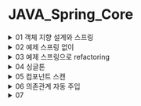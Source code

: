 # JAVA_Spring_Core

<details>
<summary>01 객체 지향 설계와 스프링 </summary>
<div markdown="1">

## 자바 진영의 추운 겨울과 스프링의 탄생

### EJB 
Enterprise Java Beans 자바 진영의 겨울 ..EJB를 주요 기술로써 개발할 때 여러가지 힘든 점이 많았다고 함

### Spring
EJB 컨테이너를 대체하며 현재의 표준 기술로 자리잡음

### Hibernate
EJB 엔티티빈 기술을 대체 하며 JPA 새로운 표준 정의
 

## 스프링이란??

### 스프링 프레임워크
핵심기술 : 스프링 DI 컨테이너, AOP, 이벤트 등등..

웹 기술 : 스프링 MVC, 스프링 WebFlux

데이터 접근 기술 : 트랜잭션, JDBC, ORM 지원, XML 지원

### 스프링 부트

스프링을 편리하게 사용할 수 있도록 지원, 최근에는 기본으로 사용

Tomcat 같은 웹 서버 내장, 별도의 웹 서버 설치하지 않아도 됨 

### 스프링의 핵심
스프링은 자바 언어 기반의 프레임워크, 자바 언어의 가장 큰 특징은 객체 지향 언어라는 점
스프링은 객체 지향 언어가 가진 강력한 특징을 살려내는 프레임 워크

## 좋은 객체지향 프로그래밍이란?

### 객체 지향 특징

- 추상화

추상화는 실제 세상을 객체화하는게 아니라 필요한 정보만을 중심으로 간소화 하는 것을 의미 
즉 객체들의 공통적인 속성과 기능을 중심으로 클래스를 만드는 것이 추상화의 예

- 캡슐화

추상화를 통해 객체를 정의 했다면, 객체에 필요한 데이터나 기능을 책임이 있는 객체에 그룹화 시켜주는 것을
캡슐화라고 한다. 응집성과 관련 

- 상속 

상위 클래스의 기능을 하위 클래스가 사용할 수 있는 개념. 중복되는 코드의 재사용성을 위한 개념

- 다형성

객체지향은 객체간 관계를 디자인하는 프로그래밍인데 다형성은 객체간 관계를 유연하게 해주는 특징을 말함
역할과 구현의 분리로 클라이언트는 구현 대상의 내부 구조를 몰라도 되며 내부 구조가 변경되어도 영향을 받지 않으며
대상의 역할(인터페이스)만 알면 된다는 점이 중요하다.

다형성의 본질은 인터페이스를 구현한 객체 인스턴스를 실행 시점에서 유연하게 변경할 수 있다는 점
'클라이언트를 변경하지 않고,' 서버의 구현 기능을 유연하게 변경할 수 있다.

### 스프링과 객체 지향

- 다형성이 가장 중요하다!

- 스프링은 다형성을 극대화해서 이용할 수 있게 도와준다.

- 스프링에서 이야기하는 제어의 역전(IOC), 의존관계 주입(DI)은 다형성을 활용해서 역할과 구현을 편리하게 다룰 수 있도록 지원한다.

- 스프링을 사용하면 마치 레고 블럭 조립하듯이 구현을 편리하게 변경할 수 있다.


## 좋은 객체지향 설계의 5가지 원칙(SOLID)

### SRP : 단일 책임 원칙 (single responsibility principle)
한 클래스는 하나의 책임만 가져야 한다. 하나의 책임이라는 것은 모호하지만
중요한 기준은 변경이다. 변경이 있을 때 파급 효과가 적으면 단일 책임 원칙을 잘 따른 것 

### OCP : 개방 폐쇄 원칙 (Open-Closed principle)
소프트웨어 요소는 확장에는 열려 있으나 변경에는 닫혀 있어야 한다.
다형성으로 구현체를 새로운 것으로 갈아끼는 것이 그 예. but 클라이언트 코드에서 구현 객체를 변경해야 한다면 이는 OCP 원칙을
잘 지키지 못한 예

```java
MemberRepository m = new MemoryMemberRepository(); //기존코드
MemberRepository m = new JdbcMemberReopsitory(); //변경 코드

```
이러한 문제는 어떻게 해결? -> 객체를 생성하고 연관관계를 맺어주는 별도의 조립, 설정자 필요. 스프링은 이러한 객체지향 특징을 지켜주기위해 여러가지 기능 제공

### LSP : 리스코프 치환 원칙 (Liskov substitution principle)

프로그램의 객체는 프로그램의 정확성을 깨뜨리지 않으면서 하위 타입의 인스턴스로 바꿀 수 있어야 한다.
즉 다형성에서 하위 클래스는 인터페이스 규약을 다 지켜야 한다는 것
인터페이스가 구현된 구현체는 규약내에서 신뢰성있는 수행을 해야 한다.

### ISP : 인터페이스 분리 원칙 (Interface segregation principle)

특정 클라이언트를 위한 인터페이스 여러개가 범용 인터페이스 하나보다 낫다.

자동차 인터페이스를 -> 운전 인터페이스, 정비 인터페이스로 분리하면 인터페이스가 명확해지고 대체 가능성이 높아진다.

### DIP : 의존관계 역전 원칙 (Dependency inversion principle)

프로그래머는 추상화에 의존해야지 구체화에 의존하면 안된다. 의존성 주입은 이 원칙을 따르는 방법 중 하나이다

쉽게 이야기해서 구현 클래스에 의존하지 말고 인터페이스에 의존하라는 뜻 구현체에 의존하게 되면 변경이 아주 까다로워 짐 

## 객체 지향 설계와 스프링

스프링은 다음 기술로 다형성 + OCP,DIP를 가능하게 지원한다

- DI
- DI 컨테이너 제공

클라이언트 코드의 변경 없이 기능 확장 가능하게 함 즉 쉽게 부품을 교체하듯이 개발 가능하게 함 



</div>
</details>


<details>
<summary>02 예제 스프링 없이</summary>
<div markdown="1">

## 비즈니스 요구사항
- 회원 가입, 조회
- 회원의 등급은 일반, VIP 두가지
- 자체 DB but 바꿀수도 있음
- 상품 주문할 수 있고 VIP에게는 할인 정책 적용
- 어떤 할인정책을 사용할지 미지수 

## 순수 자바코드의 개발 
MemberService, MemberRepository, OrderService를 인터페이스로 
만들어 다형성을 이용해 변경이 용이하도록 설정함.

다만 DIP와 OCP를 위배하는 부분이 있음 어디에?
```java
 private final MemberRepository memberRepository = new MemoryMemberRepository();
    //private final DiscountPolicy discountPolicy = new FixDiscountPolicy();
    //private final DiscountPolicy discountPolicy = new RateDiscountPolicy();
    //수정하는 과정에서 DIP와 OCP 위반 이거를 어떻게 해결할 수 있을까?

    //인터페이스만 의존하도록 설정했다. but 당연히 구현체가 없으니 널포인트익셉션 발생
    private DiscountPolicy discountPolicy;
    //해결하기 위해 누군가 구현 객체를 꽂아주어야 한다.
```
추상화와 구현체 모두에게 의존한다는 점에서 DIP 위반.

앱의 확장을 위해서 클라이언트 코드를 변경해야 한다는 점에서 OCP위반.


그렇다고 인터페이스에만 의존하도록 설정하면 당연하게도 구현체가 없으니 예외 발생.


해결하기 위해서는 누군가 구현 객체를 설정해주어야 한다. 

## 관심사의 분리

구현체가 다른 인터페이스의 구현체 까지 신경쓴다?

이것은 마치 배우가 직접 다른 배우를 캐스팅하는 셈 다양한 책임을 가지게 된다.

- 관심사를 분리하자
디카프리오는 어떤 여자 주인공이 선택되더라도 똑같이 공연할 수 있어야 한다.
- 공연 기획자가 필요하다
AppConfig 등장 : 구현 객체를 생성하고 연결하는 책임을 가지는 별도의 설정 클래스. 얘가 객체를 생성하고 주입해야 의미가 있는 것. 생성자를 통해 주입한다. 
- MemberServiceImpl은 이제부터 의존관계에 대한 고민은 외부에 맡기고 실행에만 집중하면 된다! -> 관심사의 분리 DIP 성공적 추상에만 의존하도록 했다.

## AppConfig는 구성영역, OrderService등의 클래스는 사용영역

- 관심사의 분리를 통한 의존성 주입의 핵심은 사용영역의 변화가 전혀 일어나지 않는다는 것 
- 구성영역은 당연하게도 변경이 일어남 공연 기획자는 공연에 대한 모든 정보를 알고 있음 

## 좋은 객체 지향 설계의 5가지 원칙의 적용

이 중 세가지가 잘 적용 되었는지 확인해보자

### SRP 단일 책임 원칙
- 한 클래스는 하나의 책임만 가져야 한다.
- 클라이언트 객체가 직접 구현 객체를 생성하고 연결하고 실행하는 다양한 책임을 가지고 있었음 
- 관심사의 분리를 통해서 SRP를 지켜냄 
### DIP 의존관계 역전 원칙 
- 프로그래머는 추상화에 의존해야지 구체화에 의존하면 안된다.
- 의존성 주입은 이 원칙을 따르는 방법 중 하나이다. 
- 새로운 할인 정책을 개발하고 적용하려고 하니 클라이언트 코드도 함께 변경해야 했다. 구현 클래스와 추상 클래스 모두에게 의존했었기 때문
- 그래서 추상화에만 의존하도록 설정했지만 인터페이스만으로는 할 수 있는게 없음 객체를 주입하고 구현체를 정해주는 AppConfig가 필요 의존관계를 주입 하도록 해서 DIP원칙도 깨지지 않도록 함 
### OCP 
- 소프트웨어 요소는 확장에는 열려 있으나 변경에는 닫혀 있어야 한다.
- 소프트 웨어 요소를 새롭게 확장하더라도 사용 영역의 변경은 닫혀있다.
- 다형성과 AppConfig를 통한 관심사의 분리로 가능한 것 

## 본격 스프링의 도입 

### IoC
- 기존 프로그램은 클라이언트 구현 객체가 스스로 필요한 서버 구현 객체를 생성하고 연결하고 실행했다. 즉 구현 객체가 프로그램의 제어 흐름을 스스로 조종했다. 이는 개발자 입장에서 자연스러운 흐름
- 반면에 AppConfig가 등장한 이후에 구현 객체는 자신의 로직을 실행하는 역할만 담당한다. 프로그램의 제어 흐름은 이제 AppConfig가 가져간다. 어떤 구현객체들이 인터페이스으 구현체로 사용될 지 AppConfig가 결정한다는 뜻 
- OrderServiceImpl은 구현체가 뭔지도 모른체 묵묵히 자신의 로직을 실행할 뿐 
- 이렇듯 프로그램의 제어 흐름을 직접 제어하는 것이 아니라 관리하는 것을 제어의 역전이라고 한다.

### 프레임워크 vs 라이브러리
- 프레임워크가 내가 작성한 코드를 제어하고, 대신 실행하면 그것은 프레임워크(JUnit)
- JUnit에서는 실행하기 전에는 beforeEach를 돌린다와 같은 라이프사이클이 있고 정해진 라이프사이클에 따라 나의 코드가 콜백식으로 사용된다. 
- 제어권이 프레임워크에 있음
- 반면에 내가 작성한 코드가 직접 제어의 흐름을 담당한다면 그것은 프레임워크가 아니라 라이브러리다.
### DI
- OrderServiceImpl은 DiscountPolicy 인터페이스에 의존한다. 실제 어떤 구현 객체가 사용될 지 모른다!
- 의존관계는 정적인 클래스 의존관계와, 실행 시점에 결정되는 동적인 객체 의존 관계를 분리해서 생각해야 한다.

### 정적인 클래스 의존관계 
- 클래스가 사용하는 import 코드만 보고 의존관계를 쉽게 판단할 수 있다. 정적인 의존관계는 애플리케이션을 실행하지 않아도 분석할 수 있음.
- but 이러한 클래스 의존관계만으로는 실제 어떤 객체가 OrderServiceImpl에 주입 될지 알 수 없다.

### 동적인 객체 인스턴스 의존 관계
- 애플리케이션 실행시점에 실제 생성된 객체 인스턴스의 참조가 연결된 의존 관계다
- 애플리케이션 실행 시점에 외부에서 실제 구현 객체를 생성하고 클라이언트에 전달해서 클라이언트와 서버의 실제 의존관계가 연결 되는 것을 의존관계 주입이라고 함
- 의존관계 주입을 사용하면 클라이언트 코드를 변경하지 않고, 클라이언트가 호출하는 대상의 타입 인스턴스 변경가능
- 의존관계 주입을 사용하면 정적인 클래스 의존관계를 변경하지 않고 동적인 객체 인스턴스 의존관계를 쉽게 변경가능

### IoC 컨테이너, DI Container
- AppConfig 처럼 객체를 생성하고 관리하면서 의존관계를 연결해 주는 것을 IoC컨테이너 또는 DI컨테이너라고 한다.
- 또는 어셈블러(조립자), 오브젝트 팩토리 등으로 불리기도 함

</div>
</details>

<details>
<summary>03 예제 스프링으로 refactoring</summary>
<div markdown="1">

## 스프링으로 전환하기

### AppConfig 스프링으로 변경

- @Configuration 과 @Bean을 통해서
```java
@Configuration
public class AppConfig {

    @Bean
    private MemberRepository memberRepository() {
        return new MemoryMemberRepository();
    }

    @Bean
    public MemberService memberService() {
        return new MemberServiceImpl(new MemoryMemberRepository());
    }

    @Bean
    public OrderService orderService() {
        return new OrderServiceImpl(memberRepository(), discountPolicy());
    }

    @Bean
    public DiscountPolicy discountPolicy() {
        return new RateDiscountPolicy(); //여기만 갈아끼면 정률 할인정책으로!
    }
}

```

### ApplicationContext
- 스프링을 모든 게 ApplicationContext로 부터 시작한다. 얘가 Bean객체를 관리함  
```java
ApplicationContext applicationContext = new AnnotationConfigApplicationContext(AppConfig.class); //어노테이션 기반 config
```
- 이 코드는 AppConfig에 있는 정보를 바탕으로 Bean 등록하고 객체를 관리하도록 하는 코드 

### 스프링 컨테이너

- ApplicationContext를 스프링 컨테이너라 한다.
- 기존에는 개발자가 AppConfig를 사용해서 직접 객체를 생성하고 DI를 했지만 이제부터는 스프링 컨테이너를 통해서 사용한다.
- 스프링 컨테이너는 @Configuration이 붙은 AppConfig를 설정 정보로 사용한다. 여기서 @Bean이라 적힌 메서드를 모두 호출해서 반환된 객체를 스프링 컨테이너에 등록한다.
- 이렇게 스프링 컨테이너에 등록된 객체를 스프링 빈이라 한다.



- 스프링 빈은 @Bean이 붙은 메서드의 명을 스프링 빈의 이름으로 사용한다 
- 이전에는 개발자가 필요한 객체를 AppConfig를 사용해서 직접 조회했지만 이제부터는 스프링 컨테이너를 통해서 필요한 스프링 빈을 찾아야 한다. 
- ac.getBean()메소드로 가능 
- 스프링 컨테이너를 사용하면 어떤 장점이 있을까?
- 지금까지는 아 다형성만으로 안되는 구나 SRP OCP DIP를 지키기 위해 AppConfig가 필요하구나 근데 이걸 Spring Bean으로 할 수 있네 요정도를 배웠고 이후에는 이걸 사용함으로써 얻을 수 있는 장점을 공부하게 될 것  

### 스프링 컨테이너 생성
- ApplicationContext를 스프링 컨테이너라 한다. 
- ApplicationContext는 인터페이스이다. 구현체는 애노테이션 방식, XML방식 등등..
- 스프링 컨테이너는 XML을 기반으로 만들 수 있고 애노테이션 기반의 자바 설정 클래스로 만들 수 있다. XML은 잘 쓰이지 않는 기술
- 우리가 했던 방식이 애노테이션 기반의 자바 설정 클래스로 스프링 컨테이너를 만든 것이다.
- 스프링 컨테이너를 생성하면 스프링 컨테이너 안의 스프링 빈 저장소에는 빈 이름을 키로 빈 객체를 밸류로 담고 있는 테이블이 존재.
- 스프링 컨테이너는 AppConfig.class를 보고 객체를 빈으로 할당 
- 요약 : 스프링 컨테이너를 생성하고 설정 정보를 참고해서 스프링 빈 등록 의존관계도 설정한다
- 참고 : 스프링은 빈을 생성하고 의존관계를 주입하는 단계가 나누어져 있다. 그런데 이렇게 자바 코드로 스프링 빈을 등록하면 생성자를 호출하면서 의존관계 주입도 한번에 처리된다. 자세한 내용은 의존관계 자동 주입에서..

### 컨테이너에 등록된 모든 빈 조회
- 모든 빈 출력하기 
- ac.getBeanDefinitionNames(); 스프링에 등록된 모든 빈 이름을 조회한다. 배열로 반환
- ac.getBean(); 빈 이름으로 빈 객체(인스턴스)를 조회한다.
- 애플리케이션 빈 출력하기
- 스프링이 내부에서 사용하는 빈은 제외하고 내가 등록한 빈만 출력할 수 있게 하자
- 스프링이 내부에서 사용하는 빈은 getRole()로 구분할 수 있다. 
- ROLE_APPLICATION : 일반적으로 사용자가 정의한 빈
- ROLE_INFRASTRUCTURE : 스프링이 내부에서 사용하는 빈 

### 스프링 빈 조회 - 상속관계
- 부모타입으로 조회하면 자식 타입도 함께 조회한다.
- 그래서 모든 자바 객체의 최고 부모인 Object타입으로 조회하면 모든 스프링 빈을 조회한다. 


### BeanFactory와 ApplicationContext

![img.png](img.png)

- BeanFactory
  - 스프링 컨테이너의 최상위 인터페이스
  - 스프링 빈을 관리하고 조회하는 역할 담당
  - 지금까지 우리가 사용했던 대부분의 기능은 (getBean과 같은..) BeanFactory가 제공하는 기능

- ApplicationContext
    - BeanFactory의 기능을 모두 상속 받아서 제공한다.
    - 빈을 관리하고 검색하는 기능을 빈팩토리가 제공해주는데 두르이 차이는 부가기능의 차이이다.
    - 애플리케이션 콘텍스트에 더 많은 부가기능이 있다는 뜻 

- ApplicationContext가 제공하는 여러 부가기능
    - 메세지 소스를 활용한 국제화 기능
      - 한국에서 들어오면 한국어, 영어권에서 들어오면 영어
    - 환경변수
      - 로컬, 개발, 운영등을 구분해서 처리
    - 애플리케이션 이벤트
      - 이벤트를 발행하고 구독하는 모델을 편리하게 지원
    - 편리한 리소스 조회
      - 파일 클래스패스, 외부 등에서 리소스를 편리하게 조회

![img_1.png](img_1.png)

### 다양한 설정 형식 지원

- 스프링 컨테이너는 다양한 형식의 설정 정보를 받아드릴 수 있게 유연하게 설계되어 있다.
  - 자바 코드, XML, Groovy 등등.. 

![img_2.png](img_2.png)

### 스프링 빈 설정 메타 정보 - BeanDefinition

- 스프링은 어떻게 이런 다양한 설정 형식을 지원하는가? 그 중심에는 BeanDefenition이라는 추상화가 있다.
- 쉽게 이야기해서 역할과 구현을 개념적으로 나눈 것 
  - XML을 읽어서 BeanDefinition을 만든다.
  - 자바 코드를 읽어서 BeanDefinition을 만든다.
  - 스프링 컨테이너는 자바 코드인지 XML인지 몰라도 된다. 오직 BeanDefinition만 알면 된다. 
- BeanDefinition을 빈 설정 메타 정보라 한다.
- @Bean, <bean>당 각각 하나씩 메타정보가 생성된다. 
    
</div>
</details>

<details>
<summary>04 싱글톤 </summary>
<div markdown="1">

## 싱글톤의 필요성
- 우리가 만들었던 스프링 없는 순수한 DI 컨테이너인 AppConfig는 요청을 할 때 마다 객체를 새로 생성한다.
- 고객 트래픽이 초당 100이 나오면 100개 객체가 생성되고 소멸된다. -> 메모리 낭비가 심함
- 해결 방안은 해당 객체가 딱 1개만 생성되고, 공유하도록 설계하면 된다. -> <U>**싱글톤 패턴***</U>

## 싱글톤 패턴
- 클래스의 인스턴스가 딱 1개만 생성되는 것을 보장하는 디자인 패턴
- 그래서 2개 이상 못하도록 막아야한다. by private 생성자 

```java
package hello.core.singleton;

public class SingletonServiceTest {

    private static final SingletonServiceTest instance = new SingletonServiceTest(); //하나만 만들어서 가지고 있기
    
    private SingletonServiceTest() { //내부에서는 만들 수 있지만 그럴 일 없음 외부에서 생성할 수 없도록 하는 역할
    }

    public static SingletonServiceTest getInstance() {
        return instance;
    }
    
    public void logic() {
        System.out.println("싱글톤 객체 로직 호출");
    }
}

```

- static 영역에 객체 instance를 미리 하나 생성해서 올려둔다.
- 이 객체 인스턴스가 필요하면 오직 getInstance() 메서드를 통해서만 조회할 수 있다.
- 딱 1개의 객체 인스턴스만 존재해야 함으로 생성자를 private으로 막아서 혹시라도 외부에서 new 키워드로 객체 인스턴스가 생성되는 것을 막는다.


- 싱글톤 패턴 문제점
  - 싱글톤 패턴 구현 코드의 양이 많음
  - 의존관계상 클라이언트가 구체 클래스에 의존한다 DIP 위반
  - 클라이언트 구체 클래스에 의존해서 OCP 원칙 위반 가능성 높음
  - 테스트 어려움
  - 내부 속성의 변경 초기화 어려움
  - 자식 클래스 만들기 어려움
  - 유연성 떨어짐
  - 안티 패턴


## 스프링 컨테이너 - 싱글톤 기능

스프링 컨테이너는 싱글톤 패턴의 문제점을 해결하면서, 객체 인스턴스를 싱글톤으로 관리한다. 지금까지 우리가 학습한 스프링 빈이 바로 싱글톤으로 관리되는 빈이다.

- 스프링 컨테이너는 싱글톤 패턴을 적용하지 않아도 객체 인스턴스를 싱글톤으로 관리
  - 컨테이너 생성과정을 생각해보자 컨테이너는 객체를 하나만 생성해서 관리한다.
- 스프링 컨테이너는 싱글톤 컨테이너 역할을 한다. 이렇게 싱글톤 객체를 생성하고 관리하는 기능을 싱글톤 레지스트리라 한다.
- 스프링 컨테이너의 이런 기능 덕분에 싱글톤 패턴의 모든 단점을 해결하면서 객체를 싱글톤으로 유지 가능하다.
  - 지저분한 코드 없음
  - DIP, OCP, 테스트 private 생성자로부터 자유롭게 싱글톤 사용가능
- 참고 : 스프링의 기본 빈 등록 방식은 싱글톤이지만, 싱글톤 방식만 지원하는 것은 아님. 요청할 때 마다 새로운 객체를 생성해서 반환하는 기능도 제공한다. 자세한 내용은 빈 스코프에서!

## 싱글톤 방식의 주의점 

- 싱글톤 패턴이든, 스프링 같은 싱글톤 컨테이너를 사용하든, 객체 인스턴스를 하나만 생성해서 공유하는 싱글톤 방식은 여러 클라이언트가 하나의 같은 객체 인스턴스를 공유하기 때문에 싱글톤 객체는 상태를 유지(stateful)하게 설계하면 안된다.
- 무상태(stateless)로 설계해야한다.
  - 특정 클라이언트에 의존적인 필드가 있으면 안된다.
  - 특정 클라이언트가 값을 변경할 수 있는 필드가 있으면 안된다.
  - 가급적 읽기만 가능해야 한다.
  - 필드 대신에 자바에서 공유되지 않는 지역변수, 파라미터, ThreadLocal등을 사용해야 한다.
- 스프링 빈의 필드에 공유 값을 설정하면 정말 큰 장애가 발생할 수 있다.


### 중요!!

- ThreadA가 사용자 A 코드를 호출하고 ThreadB가 사용자B 코드를 호출한다 가정하자
- StatefulService의 price 필드는 공유되는 필드인데 특정 클라이언트가 값을 변경한다.
- 사용자 A의 주문금액은 10000원이 되어야 하는데 20000원이라는 결과가 나왔다.
- 실무에서 이런 경우를 종종 보는데 이로인해 정말 해결하기 어려운 큰 문제들이 터진다.
- 진짜 공유 필드는 조심해야 한다! 스프링 빈은 항상 무상태로 설계하자 

## Configuration 과 싱글톤 

```java
package hello.core;

import hello.core.discount.DiscountPolicy;
import hello.core.discount.FixDiscountPolicy;
import hello.core.discount.RateDiscountPolicy;
import hello.core.member.MemberRepository;
import hello.core.member.MemberService;
import hello.core.member.MemberServiceImpl;
import hello.core.member.MemoryMemberRepository;
import hello.core.order.OrderService;
import hello.core.order.OrderServiceImpl;
import org.springframework.context.annotation.Bean;
import org.springframework.context.annotation.Configuration;


@Configuration
public class AppConfig {

    @Bean
    public MemberRepository memberRepository() {
        System.out.println("AppConfig.memberRepository");
        return new MemoryMemberRepository();
    }

    @Bean
    public MemberService memberService() {
        System.out.println("AppConfig.memberService");
        return new MemberServiceImpl(memberRepository());
    }

    @Bean
    public OrderService orderService() {
        System.out.println("AppConfig.orderService");
        return new OrderServiceImpl(memberRepository(), discountPolicy());
    }

    @Bean
    public DiscountPolicy discountPolicy() {
        System.out.println("AppConfig.discountPolicy");
        return new RateDiscountPolicy(); //여기만 갈아끼면 정률 할인정책으로!
    }
}

```

- 위의 코드를 보면 memberRepository인스턴스는 OrderService에서도, MemberService에서도 생성되어 여러개의 인스턴스가 존재하는 것처럼 보인다
- 싱글톤 레지스트리 기능을 제공한다고 했는데??
- 테스트를 통해 알아본 결과 싱글톤은 유지되고 있었다.

## Configuration과 바이트코드 조작의 마법

- Configuration 어노테이션이 붙어있는 AppConfig에서 싱글톤을 유지시킨다
- AppConfig도 관리되는 빈 중 하나임. 빈을 뽑아와서 출력해보자
- //bean.getClass() = class hello.core.AppConfig$$EnhancerBySpringCGLIB$$9756aa7e
- 순수한 클래스라면 class hello.core.AppConfig 이렇게 출력되어야 하는 데 CGLIB?
- 이것은 내가 만든 클래스가 아니라 스프링이 CGLIB라는 바이트코드 조작 라이브러리를 사용해서 AppCofnig클래스를 상속받은 임의의 다른 클래스를 만들고, 그 다른 클래스를 스프링 빈으로 등록한 것이다!
- 그 임의의 다른 클래스가 바로 싱글톤이 보장되도록 해준다.
- 있으면 찾아서 반환하고 아니면 등록하고 반환


</div>
</details>


<details>
<summary>05 컴포넌트 스캔</summary>
<div markdown="1">

## 컴포넌트 스캔과 의존관계 자동 주입 시작하기 

- AppConfig의 정보가 수십 수백개가 되면 누락의 여지도 있고 설정정보도 커지고 일일이 등록하기도 귀찮
- 스프링에서는 설정 정보가 없어도 자동으로 스프링 빈을 등록하는 컴포넌트 스캔이라는 기능 제공
- 또한 의존관계도 자동으로 주입하는 @Autowired라는 기능도 제공 

- 컴포넌트 스캔을 사용하려면 먼저 @ComponentScan을 설정정보에 붙여주면 된다.
- 기존의 AppConfig와는 다르게 @Bean으로 등록한 클래스가 하나도 없다!

```java
package hello.core;


import org.springframework.context.annotation.ComponentScan;
import org.springframework.context.annotation.Configuration;
import org.springframework.context.annotation.FilterType;

@Configuration
@ComponentScan(
        excludeFilters = @ComponentScan.Filter(type = FilterType.ANNOTATION, classes = Configuration.class)
)
public class AutoAppConfig {
    
    
}

```

- 컴포넌트 스캔은 이름 그대로 @Component 애노테이션이 붙은 클래스를 스캔해서 스프링 빈으로 등록한다.
- @Configuration과 같은 애노테이션도 스캔의 대상이 되는 이유는 코드 열어보면 얘네도 Component를 가지고 있기 때문 
- 빈으로 등록은 되지만 해당 빈의 의존관계 주입은 어떻게 ?? -> Autowired 타입에 맞는 것을 긁어와서 주입한다 

## 탐색 위치와 기본 스캔 대상 

- 탐색할 패키지의 시작 위치 지정 가능
- 모든 자바 클래스를 다 스캔하면 오래 걸림 그래서 꼭 필요한 위치부터 탐색하도록 지정 가능
```java
@ComponentScan(
        basePackages = "hello.core"
)
```
- 지정하지 않으면 즉 디폴트는 설정 정보 클래스의 패키지가 시작 위치가 된다. 코드 상단에 있는 패키지 말하는 것
- 권장하는 방법은 패키지 위치를 지정하지 않고 설정 정보 클래스의 위치를 프로젝트 최상단에 두는 것! 
- 즉 hello.core에 넣어라 

## 컴포넌트 스캔 기본 대상
- @Component 
- @Controller : MVC 컨트롤러로 인식
- @Service : 특별한 처리 없음 개발자들이 계층 인식을 위한 표시막
- @Repository : 데이터 접근 계층으로 인식 계층의 예외를 스프링 예외로 변환 
- @Configuration : 설정 정보로 인식 싱글톤을 유지하도록 추가 처리 

- 참고 : 사실 애노테이션에는 상속관계라는 것이 없다 그래서 이렇게 애노테이션이 특정 애노테이션을 들고 있는 것을 인식할 수 있는 것은 자바 언어가 지원하는 기능은 아니고 스프링이 지원하는 기능이다.

## 필터
- includeFilters : 스캔 대상을 추가로 지정
- excludeFilters : 스캔 제외 대상 지정

### FilterType 옵션

- ANNOTATION : 기본값, 애노테이션을 인식해서 동작
- ASSIGNABLE_TYPE : 지정한 타입과 자식 타입을 인식해서 동작
- ASPECTJ : AspectJ패턴 사용
- REGEX : 정규표현식
- CUSTOM : TypeFilter라는 인터페이스를 구현해서 처리

- 사실 인클루드 익스클루드 둘다 사용하는 일은 거의 없음 되도록 기본 설정에 맞추어 사용하자

## 중복 등록과 충돌 
- 컴포넌트 스캔에서 같은 빈 이름을 등록하면 어떻게 될까?

- 자동 빈 등록 vs 자동 빈 등록 // 자동 빈 등록이 스캔 말하는거
  - ConflictingBeanDefinitionException 발생
- 수동 빈 등록 vs 자동 빈 등록
  - 오버라이딩 되어서 수동 빈 등록이 우선권을 가진다
  - 근데 이제는 잡기 어려운 버그로 간주하여 스프링 부트로 실행하면 에러를 낸다.
  - application.properties에 오버라이딩 true로 하여 설정할 수 있긴 함 
</div>
</details>

<details>
<summary>06 의존관계 자동 주입</summary>
<div markdown="1">

## 의존관계 자동 주입

### 다양한 의존관계 주입 방법

- 의존관계 주입은 크게 4가지 방법이 있다.
  - 생성자 주입
  - 수정자 주입(setter 주입)
  - 필드 주입
  - 일반 메서드 주입

- 생성자 주입
  - 이름 그대로 생성자를 통해서 의존 관계를 주입 받는 방법이다.
  - 지금까지 우리가 진행했던 방법이 바로 생성자 주입
  - 생성자 호출 시점에 딱 1번만 호출 되는 것이 보장된다.
  - 불변, 필수 의존관계에 사용 (이게 중요)
  - 스프링 빈인데 생성자가 하나라면 @Autowired를 생략해도 자동 주입 된다. 
- 수정자 주입 (Setter 주입)
  - setter라 불리는 필드의 값을 변경하는 수정자 메서드를 통해서 의존관계를 주입하는 방법
  - 특징 
    - 선택, 변경 가능성이 있는 의존관계에 사용
    - 자바빈 프로퍼티 규약의 수정자 메서드 방식을 사용하는 방법이다.
- 필드 주입
  - 이름 그대로 필드에 주입하는 방법
  - 코드도 간결하고 좋은 것 같지만 외부에서 변경이 불가능해서 테스트 하기 힘들다는 단점이 있다.
  - 결론 : 사용하지 마라
- 일반 메서드 주입
  - 결론 얘도 일반적으로 잘 사용하지 않는다. 

- 참고 : 어쩌면 당연한 이야기이지만 의존관계 자동 주입은 스프링 컨테이너가 관리하는 스프링 빈이어야 동작한다. 스프링 빈이 아닌 Member 같은 클래스에서 @Autowired 코드를 적용해도 아무 기능도 동작하지 않는다.

## 옵션 처리 
- 주입할 스프링 빈이 없어도 동작해야 할 때가 있다. 
- 그런데 Autowired만 사용하면 required 옵션의 기본값이 true로 되어 있어서 자동 주입대상이 없으면 오류가 발생한다. 
</div>
</details>



<details>
<summary>07</summary>
<div markdown="1">


</div>
</details>